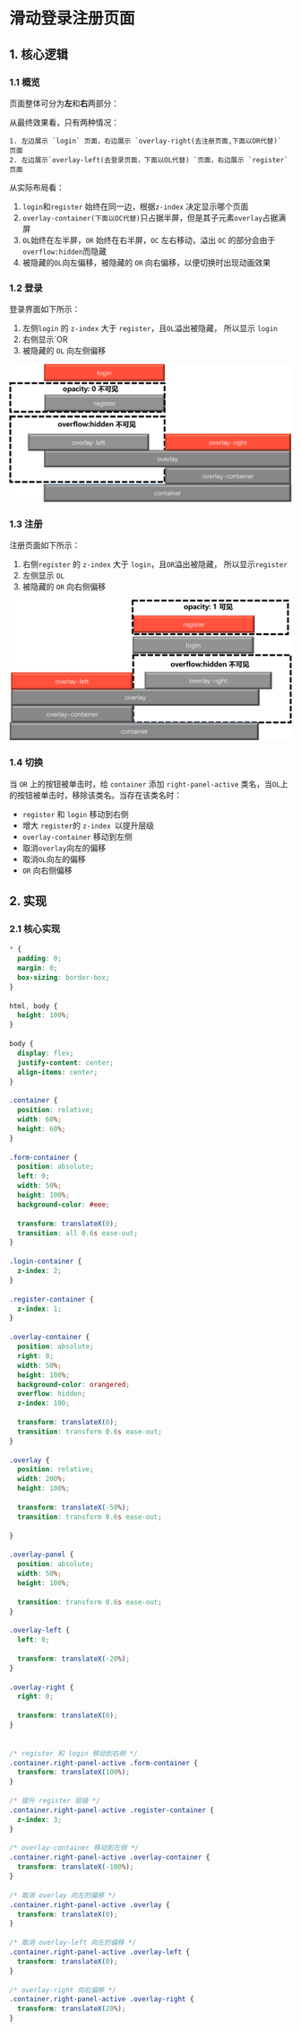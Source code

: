 # 滑动登录注册页面

## 1. 核心逻辑

### 1.1 概览

页面整体可分为**左**和**右**两部分：

从最终效果看，只有两种情况：

	1. 左边展示 `login` 页面，右边展示 `overlay-right(去注册页面,下面以OR代替)` 页面
 	2. 左边展示`overlay-left(去登录页面，下面以OL代替) `页面，右边展示 `register` 页面

从实际布局看：

1. `login`和`register` 始终在同一边，根据`z-index` 决定显示哪个页面
2. `overlay-container(下面以OC代替)`只占据半屏，但是其子元素`overlay`占据满屏
3. `OL`始终在左半屏，`OR` 始终在右半屏，`OC` 左右移动，溢出 `OC` 的部分会由于`overflow:hidden`而隐藏
4. 被隐藏的`OL`向左偏移，被隐藏的 `OR` 向右偏移，以便切换时出现动画效果

### 1.2 登录

登录界面如下所示：

1. 左侧`login` 的 `z-index` 大于 `register`，且`OL`溢出被隐藏， 所以显示 `login`
2. 右侧显示`OR
3. 被隐藏的 `OL` 向左侧偏移

![登录](./images/left.png)

### 1.3 注册

注册页面如下所示：

1. 右侧`register` 的 `z-index` 大于 `login`，且`OR`溢出被隐藏， 所以显示`register`
2. 左侧显示 `OL`
3. 被隐藏的 `OR` 向右侧偏移

![注册](./images/right.png)

### 1.4 切换

当 `OR` 上的按钮被单击时，给 `container` 添加 `right-panel-active` 类名，当`OL`上的按钮被单击时，移除该类名。当存在该类名时：

- `register` 和 `login` 移动到右侧
- 增大 `register`的 `z-index `以提升层级
- `overlay-container` 移动到左侧
- 取消`overlay`向左的偏移 
- 取消`OL`向左的偏移
- `OR` 向右侧偏移

## 2. 实现

### 2.1 核心实现

```css
* {
  padding: 0;
  margin: 0;
  box-sizing: border-box;
}

html, body {
  height: 100%;
}

body {
  display: flex;
  justify-content: center;
  align-items: center;
}

.container {
  position: relative;
  width: 60%;
  height: 60%;
}

.form-container {
  position: absolute;
  left: 0;
  width: 50%;
  height: 100%;
  background-color: #eee;

  transform: translateX(0);
  transition: all 0.6s ease-out;
}

.login-container {
  z-index: 2;
}

.register-container {
  z-index: 1;
}

.overlay-container {
  position: absolute;
  right: 0;
  width: 50%;
  height: 100%;
  background-color: orangered;
  overflow: hidden;
  z-index: 100;

  transform: translateX(0);
  transition: transform 0.6s ease-out;
}

.overlay {
  position: relative;
  width: 200%;
  height: 100%;
  
  transform: translateX(-50%);
  transition: transform 0.6s ease-out;

}

.overlay-panel {
  position: absolute;
  width: 50%;
  height: 100%;

  transition: transform 0.6s ease-out;
}

.overlay-left {
  left: 0;

  transform: translateX(-20%);
}

.overlay-right {
  right: 0;

  transform: translateX(0);
}


/* register 和 login 移动到右侧 */
.container.right-panel-active .form-container {
  transform: translateX(100%);
}

/* 提升 register 层级 */
.container.right-panel-active .register-container {
  z-index: 3;
}

/* overlay-container 移动到左侧 */
.container.right-panel-active .overlay-container {
  transform: translateX(-100%);
}

/* 取消 overlay 向左的偏移 */
.container.right-panel-active .overlay {
  transform: translateX(0);
}

/* 取消 overlay-left 向左的偏移 */
.container.right-panel-active .overlay-left {
  transform: translateX(0);
}

/* overlay-right 向右偏移 */
.container.right-panel-active .overlay-right {
  transform: translateX(20%);
}
```

